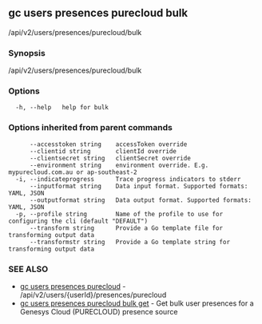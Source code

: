 ## gc users presences purecloud bulk

/api/v2/users/presences/purecloud/bulk

### Synopsis

/api/v2/users/presences/purecloud/bulk

### Options

```
  -h, --help   help for bulk
```

### Options inherited from parent commands

```
      --accesstoken string    accessToken override
      --clientid string       clientId override
      --clientsecret string   clientSecret override
      --environment string    environment override. E.g. mypurecloud.com.au or ap-southeast-2
  -i, --indicateprogress      Trace progress indicators to stderr
      --inputformat string    Data input format. Supported formats: YAML, JSON
      --outputformat string   Data output format. Supported formats: YAML, JSON
  -p, --profile string        Name of the profile to use for configuring the cli (default "DEFAULT")
      --transform string      Provide a Go template file for transforming output data
      --transformstr string   Provide a Go template string for transforming output data
```

### SEE ALSO

* [gc users presences purecloud](gc_users_presences_purecloud.html)	 - /api/v2/users/{userId}/presences/purecloud
* [gc users presences purecloud bulk get](gc_users_presences_purecloud_bulk_get.html)	 - Get bulk user presences for a Genesys Cloud (PURECLOUD) presence source


